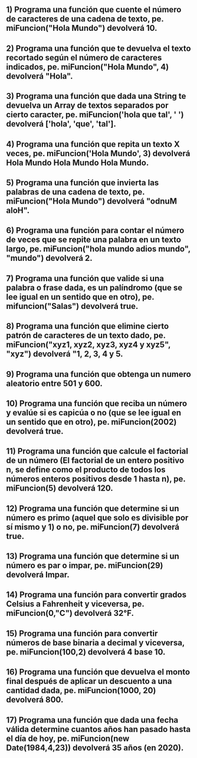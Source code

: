 ## 1) Programa una función que cuente el número de caracteres de una cadena de texto, pe. miFuncion("Hola Mundo") devolverá 10.


## 2) Programa una función que te devuelva el texto recortado según el número de caracteres indicados, pe. miFuncion("Hola Mundo", 4) devolverá "Hola".

## 3) Programa una función que dada una String te devuelva un Array de textos separados por cierto caracter, pe. miFuncion('hola que tal', ' ') devolverá ['hola', 'que', 'tal'].

## 4) Programa una función que repita un texto X veces, pe. miFuncion('Hola Mundo', 3) devolverá Hola Mundo Hola Mundo Hola Mundo.

## 5) Programa una función que invierta las palabras de una cadena de texto, pe. miFuncion("Hola Mundo") devolverá "odnuM aloH".

## 6) Programa una función para contar el número de veces que se repite una palabra en un texto largo, pe. miFuncion("hola mundo adios mundo", "mundo") devolverá 2.

## 7) Programa una función que valide si una palabra o frase dada, es un palíndromo (que se lee igual en un sentido que en otro), pe. mifuncion("Salas") devolverá true.

## 8) Programa una función que elimine cierto patrón de caracteres de un texto dado, pe. miFuncion("xyz1, xyz2, xyz3, xyz4 y xyz5", "xyz") devolverá  "1, 2, 3, 4 y 5.


## 9) Programa una función que obtenga un numero aleatorio entre 501 y 600.

## 10) Programa una función que reciba un número y evalúe si es capicúa o no (que se lee igual en un sentido que en otro), pe. miFuncion(2002) devolverá true.

## 11) Programa una función que calcule el factorial de un número (El factorial de un entero positivo n, se define como el producto de todos los números enteros positivos desde 1 hasta n), pe. miFuncion(5) devolverá 120.

## 12) Programa una función que determine si un número es primo (aquel que solo es divisible por sí mismo y 1) o no, pe. miFuncion(7) devolverá true.

## 13) Programa una función que determine si un número es par o impar, pe. miFuncion(29) devolverá Impar.

## 14) Programa una función para convertir grados Celsius a Fahrenheit y viceversa, pe. miFuncion(0,"C") devolverá 32°F.

## 15) Programa una función para convertir números de base binaria a decimal y viceversa, pe. miFuncion(100,2) devolverá 4 base 10.

## 16) Programa una función que devuelva el monto final después de aplicar un descuento a una cantidad dada, pe. miFuncion(1000, 20) devolverá 800.

## 17) Programa una función que dada una fecha válida determine cuantos años han pasado hasta el día de hoy, pe. miFuncion(new Date(1984,4,23)) devolverá 35 años (en 2020).